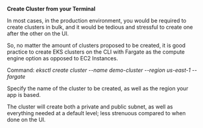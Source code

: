 **Create Cluster from your Terminal**

In most cases, in the production environment, you would be required to create clusters in bulk, and it would be tedious and stressful to create one after the other on the UI.

So, no matter the amount of clusters proposed to be created, it is good practice to create EKS clusters on the CLI with Fargate as the compute engine option as opposed to EC2 Instances.

Command: _eksctl create cluster --name demo-cluster --region us-east-1 --fargate_

Specify the name of the cluster to be created, as well as the region your app is based.

The cluster will create both a private and public subnet, as well as everything needed at a default level; less strenuous compared to when done on the UI.
